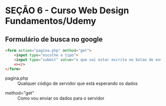 # SEÇÃO 6 - Curso Web Design Fundamentos/Udemy

## Formulário de busca no google

```html
<form action="pagina.php" method="get">
    <input type="escolhe o tipo">
    <input type="submit" value="o que vai estar escrito no botao de enviar">
    <></>
</form>
```
<dl>
<dt>pagina.php</dt>
<dd>Qualquer código de servidor que está esperando os dados</dd>
</dl>

<dl>
<dt>method="get"</dt>
<dd>Como vou enviar os dados para o servidor</dd>
</dl>
